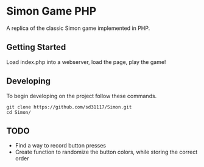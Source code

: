 # Simon Game PHP
A replica of the classic Simon game implemented in PHP.

## Getting Started
Load index.php into a webserver, load the page, play the game!

## Developing

To begin developing on the project follow these commands.

```shell
git clone https://github.com/sd31117/Simon.git
cd Simon/
```
## TODO
* Find a way to record button presses
* Create function to randomize the button colors, while storing the correct order
